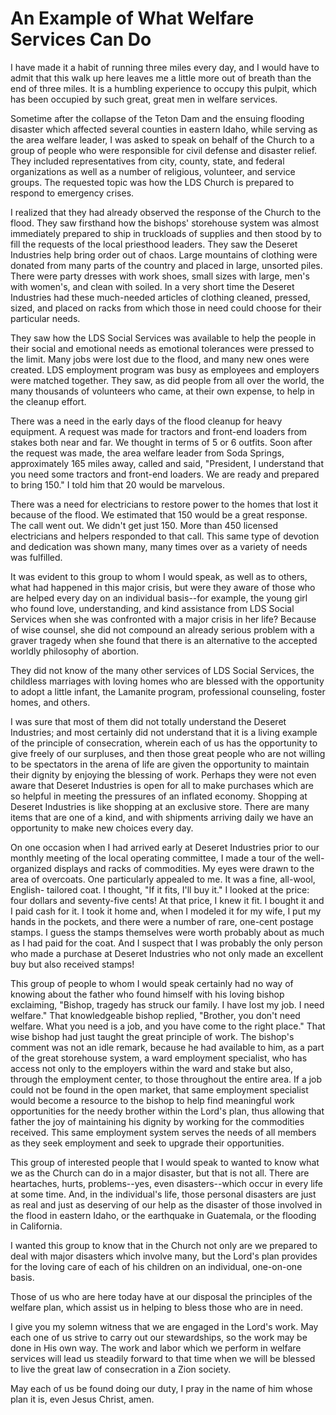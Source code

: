 # An Example of What Welfare Services Can Do

I have made it a habit of running three miles every day, and I would have to
admit that this walk up here leaves me a little more out of breath than the
end of three miles. It is a humbling experience to occupy this pulpit, which
has been occupied by such great, great men in welfare services.

Sometime after the collapse of the Teton Dam and the ensuing flooding disaster
which affected several counties in eastern Idaho, while serving as the area
welfare leader, I was asked to speak on behalf of the Church to a group of
people who were responsible for civil defense and disaster relief. They
included representatives from city, county, state, and federal organizations
as well as a number of religious, volunteer, and service groups. The requested
topic was how the LDS Church is prepared to respond to emergency crises.

I realized that they had already observed the response of the Church to the
flood. They saw firsthand how the bishops' storehouse system was almost
immediately prepared to ship in truckloads of supplies and then stood by to
fill the requests of the local priesthood leaders. They saw the Deseret
Industries help bring order out of chaos. Large mountains of clothing were
donated from many parts of the country and placed in large, unsorted piles.
There were party dresses with work shoes, small sizes with large, men's with
women's, and clean with soiled. In a very short time the Deseret Industries
had these much-needed articles of clothing cleaned, pressed, sized, and placed
on racks from which those in need could choose for their particular needs.

They saw how the LDS Social Services was available to help the people in their
social and emotional needs as emotional tolerances were pressed to the limit.
Many jobs were lost due to the flood, and many new ones were created. LDS
employment program was busy as employees and employers were matched together.
They saw, as did people from all over the world, the many thousands of
volunteers who came, at their own expense, to help in the cleanup effort.

There was a need in the early days of the flood cleanup for heavy equipment. A
request was made for tractors and front-end loaders from stakes both near and
far. We thought in terms of 5 or 6 outfits. Soon after the request was made,
the area welfare leader from Soda Springs, approximately 165 miles away,
called and said, "President, I understand that you need some tractors and
front-end loaders. We are ready and prepared to bring 150." I told him that 20
would be marvelous.

There was a need for electricians to restore power to the homes that lost it
because of the flood. We estimated that 150 would be a great response. The
call went out. We didn't get just 150. More than 450 licensed electricians and
helpers responded to that call. This same type of devotion and dedication was
shown many, many times over as a variety of needs was fulfilled.

It was evident to this group to whom I would speak, as well as to others, what
had happened in this major crisis, but were they aware of those who are helped
every day on an individual basis--for example, the young girl who found love,
understanding, and kind assistance from LDS Social Services when she was
confronted with a major crisis in her life? Because of wise counsel, she did
not compound an already serious problem with a graver tragedy when she found
that there is an alternative to the accepted worldly philosophy of abortion.

They did not know of the many other services of LDS Social Services, the
childless marriages with loving homes who are blessed with the opportunity to
adopt a little infant, the Lamanite program, professional counseling, foster
homes, and others.

I was sure that most of them did not totally understand the Deseret
Industries; and most certainly did not understand that it is a living example
of the principle of consecration, wherein each of us has the opportunity to
give freely of our surpluses, and then those great people who are not willing
to be spectators in the arena of life are given the opportunity to maintain
their dignity by enjoying the blessing of work. Perhaps they were not even
aware that Deseret Industries is open for all to make purchases which are so
helpful in meeting the pressures of an inflated economy. Shopping at Deseret
Industries is like shopping at an exclusive store. There are many items that
are one of a kind, and with shipments arriving daily we have an opportunity to
make new choices every day.

On one occasion when I had arrived early at Deseret Industries prior to our
monthly meeting of the local operating committee, I made a tour of the well-
organized displays and racks of commodities. My eyes were drawn to the area of
overcoats. One particularly appealed to me. It was a fine, all-wool, English-
tailored coat. I thought, "If it fits, I'll buy it." I looked at the price:
four dollars and seventy-five cents! At that price, I knew it fit. I bought it
and I paid cash for it. I took it home and, when I modeled it for my wife, I
put my hands in the pockets, and there were a number of rare, one-cent postage
stamps. I guess the stamps themselves were worth probably about as much as I
had paid for the coat. And I suspect that I was probably the only person who
made a purchase at Deseret Industries who not only made an excellent buy but
also received stamps!

This group of people to whom I would speak certainly had no way of knowing
about the father who found himself with his loving bishop exclaiming, "Bishop,
tragedy has struck our family. I have lost my job. I need welfare." That
knowledgeable bishop replied, "Brother, you don't need welfare. What you need
is a job, and you have come to the right place." That wise bishop had just
taught the great principle of work. The bishop's comment was not an idle
remark, because he had available to him, as a part of the great storehouse
system, a ward employment specialist, who has access not only to the employers
within the ward and stake but also, through the employment center, to those
throughout the entire area. If a job could not be found in the open market,
that same employment specialist would become a resource to the bishop to help
find meaningful work opportunities for the needy brother within the Lord's
plan, thus allowing that father the joy of maintaining his dignity by working
for the commodities received. This same employment system serves the needs of
all members as they seek employment and seek to upgrade their opportunities.

This group of interested people that I would speak to wanted to know what we
as the Church can do in a major disaster, but that is not all. There are
heartaches, hurts, problems--yes, even disasters--which occur in every life at
some time. And, in the individual's life, those personal disasters are just as
real and just as deserving of our help as the disaster of those involved in
the flood in eastern Idaho, or the earthquake in Guatemala, or the flooding in
California.

I wanted this group to know that in the Church not only are we prepared to
deal with major disasters which involve many, but the Lord's plan provides for
the loving care of each of his children on an individual, one-on-one basis.

Those of us who are here today have at our disposal the principles of the
welfare plan, which assist us in helping to bless those who are in need.

I give you my solemn witness that we are engaged in the Lord's work. May each
one of us strive to carry out our stewardships, so the work may be done in His
own way. The work and labor which we perform in welfare services will lead us
steadily forward to that time when we will be blessed to live the great law of
consecration in a Zion society.

May each of us be found doing our duty, I pray in the name of him whose plan
it is, even Jesus Christ, amen.


